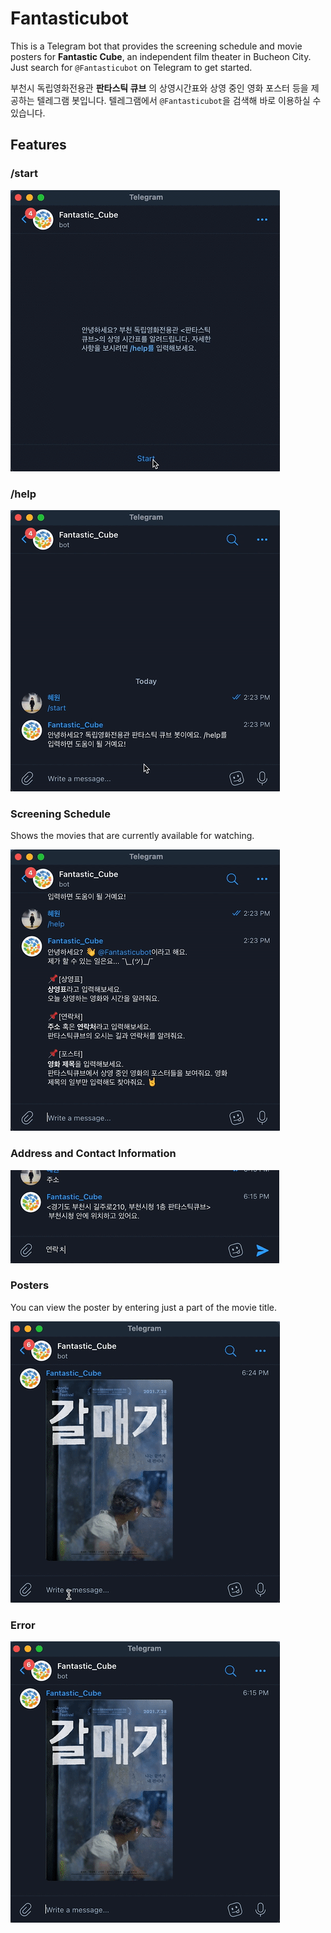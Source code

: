 # Fantasticubot

This is a Telegram bot that provides the screening schedule and movie posters for **Fantastic Cube**, an independent film theater in Bucheon City. Just search for `@Fantasticubot` on Telegram to get started.

부천시 독립영화전용관 **판타스틱 큐브** 의 상영시간표와 상영 중인 영화 포스터 등을 제공하는 텔레그램 봇입니다. 텔레그램에서 `@Fantasticubot`을 검색해 바로 이용하실 수 있습니다.

## Features

### **/start**

![start](https://raw.githubusercontent.com/hwahyeon/fantasticubot/refs/heads/readme/images/feature-start.gif)

### **/help**

![help](https://raw.githubusercontent.com/hwahyeon/fantasticubot/refs/heads/readme/images/feature-help.gif)

### **Screening Schedule**

Shows the movies that are currently available for watching.

![table](https://raw.githubusercontent.com/hwahyeon/fantasticubot/refs/heads/readme/images/feature-schedule.gif)

### **Address and Contact Information**

![addr](https://raw.githubusercontent.com/hwahyeon/fantasticubot/refs/heads/readme/images/feature-contact.gif)

### **Posters**

You can view the poster by entering just a part of the movie title.

![poster](https://raw.githubusercontent.com/hwahyeon/fantasticubot/refs/heads/readme/images/feature-posters.gif)

### **Error**

![error](https://raw.githubusercontent.com/hwahyeon/fantasticubot/refs/heads/readme/images/feature-error.gif)
